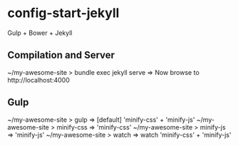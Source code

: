 # config-start-jekyll
Gulp + Bower + Jekyll

## Compilation and Server
~/my-awesome-site > bundle exec jekyll serve
=> Now browse to http://localhost:4000

## Gulp
~/my-awesome-site > gulp => [default] 'minify-css' + 'minify-js'
~/my-awesome-site > minify-css => 'minify-css'
~/my-awesome-site > minify-js => 'minify-js'
~/my-awesome-site > watch => watch 'minify-css' + 'minify-js'